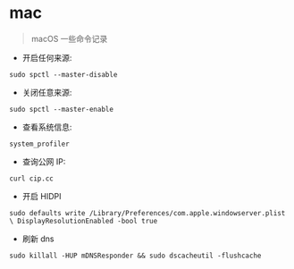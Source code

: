 # mac

> macOS 一些命令记录

- 开启任何来源:

`sudo spctl --master-disable`

- 关闭任意来源:

`sudo spctl --master-enable`

- 查看系统信息:

`system_profiler`

- 查询公网 IP:

`curl cip.cc`

- 开启 HIDPI

`sudo defaults write /Library/Preferences/com.apple.windowserver.plist \
DisplayResolutionEnabled -bool true`

- 刷新 dns

`sudo killall -HUP mDNSResponder && sudo dscacheutil -flushcache`
